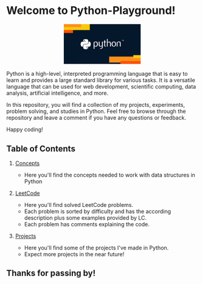 # Welcome to Python-Playground!

<p align="center">
    <img src="https://github.com/Axel3246/Python-Playground/blob/main/ReadMe/py.gif" class="center" width="40%" height="40%">
</p>

Python is a high-level, interpreted programming language that is easy to learn and provides a large standard library for various tasks. It is a versatile language that can be used for web development, scientific computing, data analysis, artificial intelligence, and more.

In this repository, you will find a collection of my projects, experiments, problem solving, and studies in Python. Feel free to browse through the repository and leave a comment if you have any questions or feedback.

Happy coding! 

## Table of Contents

1. [Concepts](https://github.com/Axel3246/ProgrammingWPython/tree/main/Concepts)
    - Here you'll find the concepts needed to work with data structures in Python

2. [LeetCode](https://github.com/Axel3246/ProgrammingWPython/tree/main/LeetCode)
    - Here you'll find solved LeetCode problems.
    - Each problem is sorted by difficulty and has the according description plus some examples provided by LC.
    - Each problem has comments explaining the code.
3. [Projects](https://github.com/Axel3246/Python-Playground/tree/main/Projects)
    - Here you'll find some of the projects I've made in Python.
    - Expect more projects in the near future!

## Thanks for passing by!
